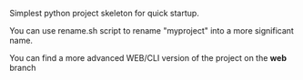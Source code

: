Simplest python project skeleton for quick startup.

You can use rename.sh script to rename "myproject" into a more significant name.

You can find a more advanced WEB/CLI version of the project on the **web** branch
